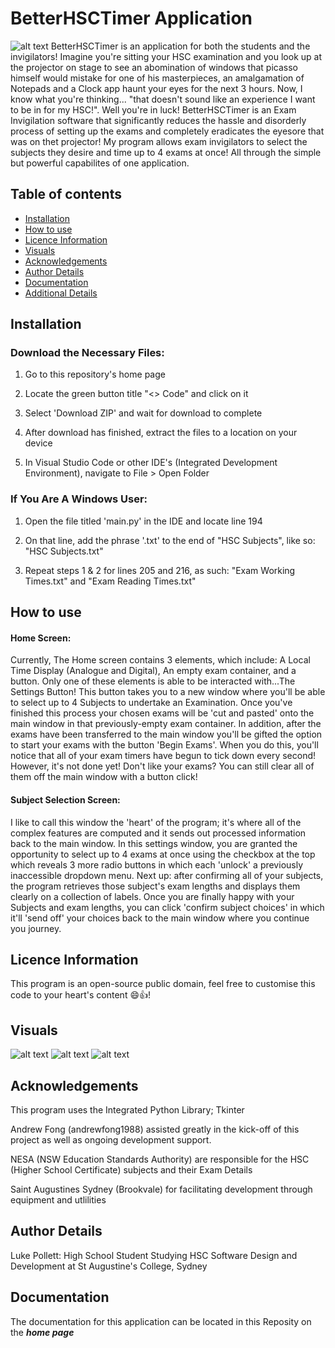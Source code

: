 # BetterHSCTimer Application
![alt text](https://github.com/LukePollett/SDD-Major-Project-2024/blob/main/README%20images/App%20Logo.png)
BetterHSCTimer is an application for both the students and the invigilators! Imagine you're sitting your HSC examination and you look up at the projector on stage 
to see an abomination of windows that picasso himself would mistake for one of his masterpieces, an amalgamation of Notepads and a Clock app haunt your eyes for the next 3 hours.
Now, I know what you're thinking... "that doesn't sound like an experience I want to be in for my HSC!". Well you're in luck! BetterHSCTimer is an Exam Invigilation software that
significantly reduces the hassle and disorderly process of setting up the exams and completely eradicates the eyesore that was on thet projector! My program allows exam invigilators
to select the subjects they desire and time up to 4 exams at once! All through the simple but powerful capabilites of one application.



## Table of contents
- [Installation](#installation)
- [How to use](#howtouse)
- [Licence Information](#licenceinformation)
- [Visuals](#visuals)
- [Acknowledgements](#acknowledgements)
- [Author Details](#authordetails)
- [Documentation](#documentation)
- [Additional Details](#additionaldetails)



## Installation
### Download the Necessary Files:

1. Go to this repository's home page

2. Locate the green button title "<> Code" and click on it

3. Select 'Download ZIP' and wait for download to complete

4. After download has finished, extract the files to a location on your device

5. In Visual Studio Code or other IDE's (Integrated Development Environment), navigate to File > Open Folder

### If You Are A Windows User:

1. Open the file titled 'main.py' in the IDE and locate line 194

2. On that line, add the phrase '.txt' to the end of "HSC Subjects", like so: "HSC Subjects.txt"

3. Repeat steps 1 & 2 for lines 205 and 216, as such: "Exam Working Times.txt" and "Exam Reading Times.txt"



## How to use
#### Home Screen:

Currently, The Home screen contains 3 elements, which include: A Local Time Display (Analogue and Digital), An empty exam container, and a button.
Only one of these elements is able to be interacted with...The Settings Button! This button takes you to a new window where you'll be able to select up to 4
Subjects to undertake an Examination. Once you've finished this process your chosen exams will be 'cut and pasted' onto the main window in that previously-empty exam container.
In addition, after the exams have been transferred to the main window you'll be gifted the option to start your exams with the button 'Begin Exams'. When you do this, you'll notice that 
all of your exam timers have begun to tick down every second! However, it's not done yet! Don't like your exams? You can still clear all of them off the main window with a button click!

#### Subject Selection Screen:

I like to call this window the 'heart' of the program; it's where all of the complex features are computed and it sends out processed information back to the main window.
In this settings window, you are granted the opportunity to select up to 4 exams at once using the checkbox at the top which reveals 3 more radio buttons in which each 'unlock'
a previously inaccessible dropdown menu. Next up: after confirming all of your subjects, the program retrieves those subject's exam lengths and displays them clearly on a collection of labels.
Once you are finally happy with your Subjects and exam lengths, you can click 'confirm subject choices' in which it'll 'send off' your choices back to the main window where you continue you journey.



## Licence Information
This program is an open-source public domain, feel free to customise this code to your heart's content 😄👍!



## Visuals
![alt text](https://github.com/LukePollett/SDD-Major-Project-2024/blob/main/README%20images/BHSCT_GUI.png)
![alt text](https://github.com/LukePollett/SDD-Major-Project-2024/blob/main/README%20images/BHSCT_SW.png)
![alt text](https://github.com/LukePollett/SDD-Major-Project-2024/blob/main/README%20images/BHSCT_DD.png)



## Acknowledgements
This program uses the Integrated Python Library; Tkinter

Andrew Fong (andrewfong1988) assisted greatly in the kick-off of this project as well as ongoing development support.

NESA (NSW Education Standards Authority) are responsible for the HSC (Higher School Certificate) subjects and their  Exam Details

Saint Augustines Sydney (Brookvale) for facilitating development through equipment and utlilities



## Author Details
Luke Pollett: High School Student Studying HSC Software Design and Development at St Augustine's College, Sydney


## Documentation
The documentation for this application can be located in this Reposity on the ***home page***
